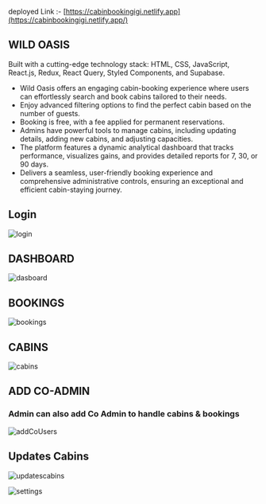 deployed Link :- [https://cabinbookingigi.netlify.app](https://cabinbookingigi.netlify.app/)
## WILD OASIS
Built with a cutting-edge technology stack: HTML, CSS, JavaScript, React.js, Redux, React Query, Styled Components, and Supabase.
- Wild Oasis offers an engaging cabin-booking experience where users can effortlessly search and book cabins tailored to their needs.
- Enjoy advanced filtering options to find the perfect cabin based on the number of guests.
- Booking is free, with a fee applied for permanent reservations.
- Admins have powerful tools to manage cabins, including updating details, adding new cabins, and adjusting capacities.
- The platform features a dynamic analytical dashboard that tracks performance, visualizes gains, and provides detailed reports for 7, 30, or 90 days.
- Delivers a seamless, user-friendly booking experience and comprehensive administrative controls, ensuring an exceptional and efficient cabin-staying journey.

## Login

![login](https://github.com/user-attachments/assets/83ec9542-53a7-4696-82a8-573d57cea311)

## DASHBOARD
![dasboard](https://github.com/user-attachments/assets/1a65b703-3356-47ce-95fc-7867c30294e7)

## BOOKINGS

![bookings](https://github.com/user-attachments/assets/b32b337a-ccf2-4f98-8f40-1bd9841b5531)

## CABINS

![cabins](https://github.com/user-attachments/assets/577e3b9b-ac0a-4915-9193-90d814c4aa5d)

## ADD CO-ADMIN
### Admin can also add Co Admin to handle cabins & bookings
![addCoUsers](https://github.com/user-attachments/assets/edb6083c-9909-4962-8ec5-f5012cd5094b)


## Updates Cabins

![updatescabins](https://github.com/user-attachments/assets/ffb70059-1423-4b75-9bdc-4aaf28375517)

![settings](https://github.com/user-attachments/assets/dd66fd90-75db-4a40-8ac4-c1bbbf963a6b)
